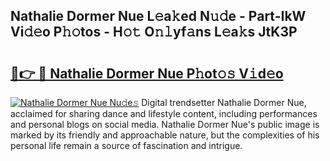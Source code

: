 ## Nathalie Dormer Nue L𝚎a𝚔ed N𝚞𝚍e - Part-IkW Vi𝚍𝚎o P𝚑𝚘tos - H𝚘𝚝 O𝚗𝚕yf𝚊ns L𝚎a𝚔s JtK3P

# <h2><a href="http://kf236g8.oniu.top/?m=Nathalie+Dormer+Nue">🔗👉 🔴 Nathalie Dormer Nue P𝚑ot𝚘𝚜 V𝚒d𝚎o</a></h2>

[![Nathalie Dormer Nue Nu𝚍e𝚜](https://i.imgur.com/0qMVB7G.gif)](http://kf236g8.oniu.top/?m=Nathalie+Dormer+Nue)
Digital trendsetter Nathalie Dormer Nue, acclaimed for sharing dance and lifestyle content, including performances and personal blogs on social media. Nathalie Dormer Nue's public image is marked by its friendly and approachable nature, but the complexities of his personal life remain a source of fascination and intrigue.  
